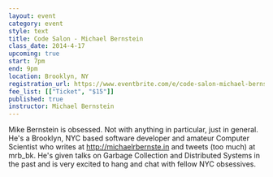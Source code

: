 ```yaml
---
layout: event
category: event
style: text
title: Code Salon - Michael Bernstein
class_date: 2014-4-17
upcoming: true
start: 7pm
end: 9pm
location: Brooklyn, NY
registration_url: https://www.eventbrite.com/e/code-salon-michael-bernstein-tickets-10566100491
fee_list: [["Ticket", "$15"]]
published: true
instructor: Michael Bernstein
---
```


Mike Bernstein is obsessed. Not with anything in particular, just in general. He's a Brooklyn, NYC based software developer and amateur Computer Scientist who writes at http://michaelrbernste.in and tweets (too much) at mrb_bk. He's given talks on Garbage Collection and Distributed Systems in the past and is very excited to hang and chat with fellow NYC obsessives.
